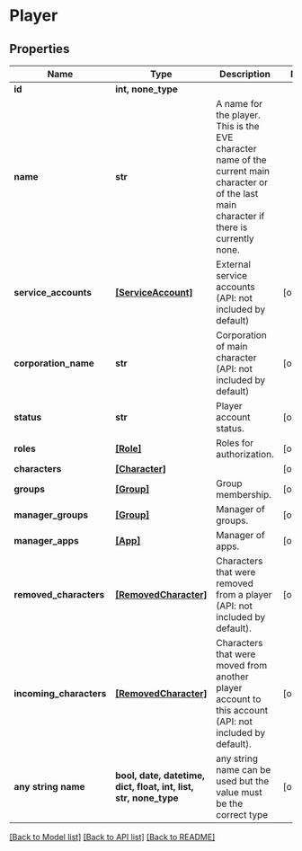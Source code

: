 # Player


## Properties
Name | Type | Description | Notes
------------ | ------------- | ------------- | -------------
**id** | **int, none_type** |  | 
**name** | **str** | A name for the player.  This is the EVE character name of the current main character or of the last main character if there is currently none. | 
**service_accounts** | [**[ServiceAccount]**](ServiceAccount.md) | External service accounts (API: not included by default) | [optional] 
**corporation_name** | **str** | Corporation of main character (API: not included by default) | [optional] 
**status** | **str** | Player account status. | [optional] 
**roles** | [**[Role]**](Role.md) | Roles for authorization. | [optional] 
**characters** | [**[Character]**](Character.md) |  | [optional] 
**groups** | [**[Group]**](Group.md) | Group membership. | [optional] 
**manager_groups** | [**[Group]**](Group.md) | Manager of groups. | [optional] 
**manager_apps** | [**[App]**](App.md) | Manager of apps. | [optional] 
**removed_characters** | [**[RemovedCharacter]**](RemovedCharacter.md) | Characters that were removed from a player (API: not included by default). | [optional] 
**incoming_characters** | [**[RemovedCharacter]**](RemovedCharacter.md) | Characters that were moved from another player account to this account (API: not included by default). | [optional] 
**any string name** | **bool, date, datetime, dict, float, int, list, str, none_type** | any string name can be used but the value must be the correct type | [optional]

[[Back to Model list]](../README.md#documentation-for-models) [[Back to API list]](../README.md#documentation-for-api-endpoints) [[Back to README]](../README.md)


